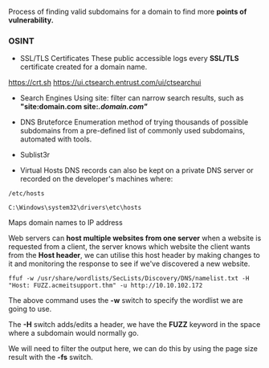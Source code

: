 Process of finding valid subdomains for a domain to find more **points of vulnerability.**

### OSINT

- SSL/TLS Certificates
These public accessible logs every **SSL/TLS** certificate created for a domain name.

https://crt.sh
https://ui.ctsearch.entrust.com/ui/ctsearchui

- Search Engines
Using site: filter can narrow search results, such as **"site:domain.com site:*.domain.com"***

- DNS Bruteforce
Enumeration method of trying thousands of possible subdomains from a pre-defined list of commonly used subdomains, automated with tools.

- Sublist3r

- Virtual Hosts
DNS records can also be kept on a private DNS server or recorded on the developer's machines where:

```
/etc/hosts
```

```
C:\Windows\system32\drivers\etc\hosts
```

Maps domain names to IP address

Web servers can **host multiple websites from one server** when a website is requested from a client, the server knows which website the client wants from the **Host header**, we can utilise this host header by making changes to it and monitoring the response to see if we've discovered a new website.

```
ffuf -w /usr/share/wordlists/SecLists/Discovery/DNS/namelist.txt -H "Host: FUZZ.acmeitsupport.thm" -u http://10.10.102.172
```

The above command uses the **-w** switch to specify the wordlist we are going to use.

The **-H** switch adds/edits a header, we have the **FUZZ** keyword in the space where a subdomain would normally go.

We will need to filter the output here, we can do this by using the page size result with the **-fs** switch.